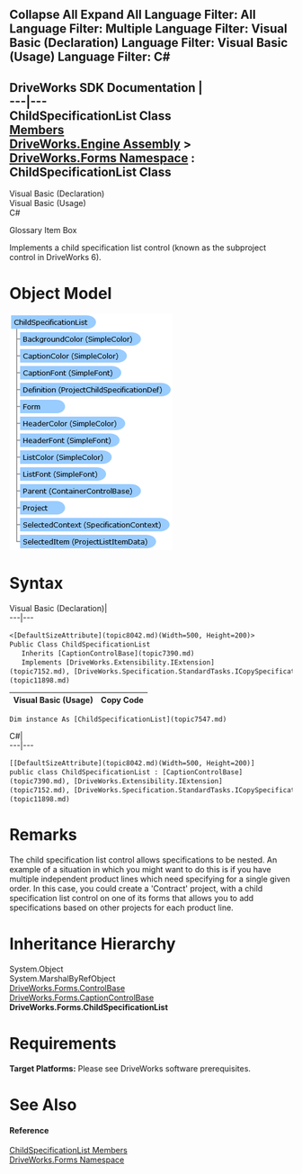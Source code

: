 Collapse All Expand All Language Filter: All  Language Filter: Multiple  Language Filter: Visual Basic (Declaration) Language Filter: Visual Basic (Usage) Language Filter: C#  
---  
DriveWorks SDK Documentation  |   
---|---  
ChildSpecificationList Class   
[Members](topic7548.md)   
[DriveWorks.Engine Assembly](topic2156.md) > [DriveWorks.Forms Namespace](topic7266.md) : ChildSpecificationList Class  
---  
  
Visual Basic (Declaration)    
Visual Basic (Usage)    
C# 

Glossary Item Box

Implements a child specification list control (known as the subproject control in DriveWorks 6). 

# Object Model

![](dotnetdiagramimages/image399.png)

# Syntax

Visual Basic (Declaration)|   
---|---  
      
    
    <[DefaultSizeAttribute](topic8042.md)(Width=500, Height=200)>
    Public Class ChildSpecificationList 
       Inherits [CaptionControlBase](topic7390.md)
       Implements [DriveWorks.Extensibility.IExtension](topic7152.md), [DriveWorks.Specification.StandardTasks.ICopySpecificationHostService](topic11898.md)   
  
Visual Basic (Usage)| Copy Code  
---|---  
      
    
    Dim instance As [ChildSpecificationList](topic7547.md)  
  
C#|   
---|---  
      
    
    [[DefaultSizeAttribute](topic8042.md)(Width=500, Height=200)]
    public class ChildSpecificationList : [CaptionControlBase](topic7390.md), [DriveWorks.Extensibility.IExtension](topic7152.md), [DriveWorks.Specification.StandardTasks.ICopySpecificationHostService](topic11898.md)    
  
# Remarks

The child specification list control allows specifications to be nested. An example of a situation in which you might want to do this is if you have multiple independent product lines which need specifying for a single given order. In this case, you could create a 'Contract' project, with a child specification list control on one of its forms that allows you to add specifications based on other projects for each product line.

# Inheritance Hierarchy

System.Object  
System.MarshalByRefObject  
[DriveWorks.Forms.ControlBase](topic7698.md)  
[DriveWorks.Forms.CaptionControlBase](topic7390.md)  
**DriveWorks.Forms.ChildSpecificationList**  


# Requirements

**Target Platforms:** Please see DriveWorks software prerequisites.

# See Also

#### Reference

[ChildSpecificationList Members](topic7548.md)   
[DriveWorks.Forms Namespace](topic7266.md)



